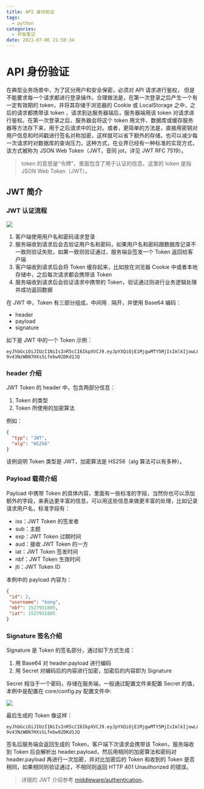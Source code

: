 ```yaml
---
title: API 身份验证
tags:
  - python
categories:
  - 开发笔记 
date: 2021-07-06 21:50:34
---
```


# API 身份验证

在典型业务场景中，为了区分用户和安全保密，必须对 API 请求进行鉴权， 但是不能要求每一个请求都进行登录操作。合理做法是，在第一次登录之后产生一个有一定有效期的 token，并将其存储于浏览器的 Cookie 或 LocalStorage 之中，之后的请求都携带该 token ，请求到达服务器端后，服务器端用该 token 对请求进行鉴权。在第一次登录之后，服务器会将这个 token 用文件、数据库或缓存服务器等方法存下来，用于之后请求中的比对。或者，更简单的方法是，直接用密钥对用户信息和时间戳进行签名对称加密，这样就可以省下额外的存储，也可以减少每一次请求时对数据库的查询压力。这种方式，在业界已经有一种标准的实现方式，该方式被称为 JSON Web Token（JWT，音同 jot，详见 JWT RFC 7519）。

>token 的意思是“令牌”，里面包含了用于认证的信息。这里的 token 是指 JSON Web Token（JWT）。

## JWT 简介

### JWT 认证流程

![](https://cdn.jsdelivr.net/gh/jackerzz/jackerzz.github.io@ersion1.3/images/st/jwt.png)

1. 客户端使用用户名和密码请求登录
2. 服务端收到请求后会去验证用户名和密码，如果用户名和密码跟数据库记录不一致则验证失败，如果一致则验证通过，服务端会签发一个 Token 返回给客户端
3. 客户端收到请求后会将 Token 缓存起来，比如放在浏览器 Cookie 中或者本地存储中，之后每次请求都会携带该 Token
4. 服务端收到请求后会验证请求中携带的 Token，验证通过则进行业务逻辑处理并成功返回数据

在 JWT 中，Token 有三部分组成，中间用 . 隔开，并使用 Base64 编码：

- header
- payload
- signature

如下是 JWT 中的一个 Token 示例：

```
eyJhbGciOiJIUzI1NiIsInR5cCI6IkpXVCJ9.eyJpYXQiOjE1MjgwMTY5MjIsImlkIjowLCJuYmYiOjE1MjgwMTY5MjIsInVzZXJuYW1lIjoiYWRtaW4ifQ.LjxrK9DuAwAzUD8-9v43NzWBN7HXsSLfebw92DKd1JQ
```

### header 介绍

JWT Token 的 header 中，包含两部分信息：

1. Token 的类型
2. Token 所使用的加密算法

例如：

```json
{
  "typ": "JWT",
  "alg": "HS256"
}
```

该例说明 Token 类型是 JWT，加密算法是 HS256（alg 算法可以有多种）。

### Payload 载荷介绍

Payload 中携带 Token 的具体内容，里面有一些标准的字段，当然你也可以添加额外的字段，来表达更丰富的信息，可以用这些信息来做更丰富的处理，比如记录请求用户名，标准字段有：

- iss：JWT Token 的签发者
- sub：主题
- exp：JWT Token 过期时间
- aud：接收 JWT Token 的一方
- iat：JWT Token 签发时间
- nbf：JWT Token 生效时间
- jti：JWT Token ID

本例中的 payload 内容为：

```json
{
 "id": 2,
 "username": "kong",
 "nbf": 1527931805,
 "iat": 1527931805
}
```

### Signature 签名介绍

Signature 是 Token 的签名部分，通过如下方式生成：

1. 用 Base64 对 header.payload 进行编码
2. 用 Secret 对编码后的内容进行加密，加密后的内容即为 Signature

Secret 相当于一个密码，存储在服务端，一般通过配置文件来配置 Secret 的值，本例中是配置在 core/config.py 配置文件中:

![](https://cdn.jsdelivr.net/gh/jackerzz/jackerzz.github.io@ersion1.3/images/st/20210707212335.png)

最后生成的 Token 像这样：

```
eyJhbGciOiJIUzI1NiIsInR5cCI6IkpXVCJ9.eyJpYXQiOjE1MjgwMTY5MjIsImlkIjowLCJuYmYiOjE1MjgwMTY5MjIsInVzZXJuYW1lIjoiYWRtaW4ifQ.LjxrK9DuAwAzUD8-9v43NzWBN7HXsSLfebw92DKd1JQ
```

签名后服务端会返回生成的 Token，客户端下次请求会携带该 Token，服务端收到 Token 后会解析出 header.payload，然后用相同的加密算法和密码对 header.payload 再进行一次加密，并对比加密后的 Token 和收到的 Token 是否相同，如果相同则验证通过，不相同则返回 HTTP 401 Unauthorized 的错误。

>详细的 JWT 介绍参考 [middleware/authentication](https://github.com/jackerzz/Standard/blob/master/middleware/authentication.py)。